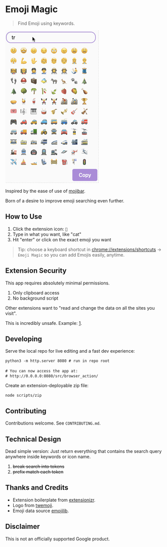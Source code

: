 # Emoji Magic

> Find Emoji using keywords.

![gif in action](./screenshots/demo.gif?raw=true)

Inspired by the ease of use of [mojibar](https://github.com/muan/mojibar).

Born of a desire to improve emoji searching even further.

## How to Use

1. Click the extension icon: `🔮`
2. Type in what you want, like "cat"
3. Hit "enter" or click on the exact emoji you want

> Tip: choose a keyboard shortcut in [chrome://extensions/shortcuts](chrome://extensions/shortcuts) -> `Emoji Magic` so you can add Emojis easily, anytime.

## Extension Security

This app requires absolutely minimal permissions.

1. Only clipboard access
1. No background script

Other extensions want to "read and change the data on all the sites you visit".

This is incredibly unsafe. Example: [1].

## Developing

Serve the local repo for live editing and a fast dev experience:

    python3 -m http.server 8080 # run in repo root
    
    # You can now access the app at:
    # http://0.0.0.0:8080/src/browser_action/

Create an extension-deployable zip file:

    node scripts/zip

## Contributing

Contributions welcome. See `CONTRIBUTING.md`.

## Technical Design

Dead simple version: Just return everything that contains the search query anywhere inside keywords or icon name.

1. ~~break search into tokens~~
2. ~~prefix match each token~~

## Thanks and Credits

* Extension boilerplate from [extensionizr](extensionizr.com).
* Logo from [twemoji](https://github.com/twitter/twemoji).
* Emoji data source [emojilib](https://github.com/muan/emojilib).

[1]: https://www.extrahop.com/company/blog/2018/fake-chrome-extension-threat-hunt/

## Disclaimer

This is not an officially supported Google product.